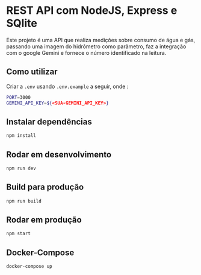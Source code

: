 
# REST API com  NodeJS, Express e SQlite

Este projeto é uma API que realiza medições sobre consumo de água e gás, passando uma imagem do hidrômetro como parãmetro, faz a integração com o google Gemini e fornece o número identificado na leitura.


## Como utilizar

Criar a `.env` usando `.env.example` a seguir, onde :

```sh
PORT=3000
GEMINI_API_KEY=${<SUA-GEMINI_API_KEY>}

```

## Instalar dependências

```sh
npm install

```

## Rodar em desenvolvimento

```sh
npm run dev

```

## Build para produção

```sh
npm run build

```
## Rodar em produção

```sh
npm start

```

## Docker-Compose

```sh
docker-compose up
```




